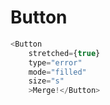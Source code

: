 # Button

```javascript
<Button
    stretched={true}
    type="error"
    mode="filled"
    size="s"
    >Merge!</Button>
```
